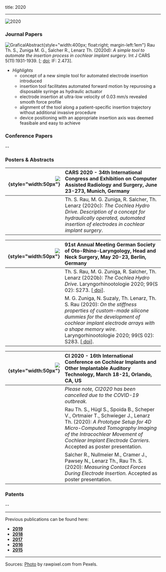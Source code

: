title: 2020
- - -
![2020](BannerPaper2020.jpg)

### Journal Papers


![GraficalAbstract](Rau2020_CHD.jpg){style="width:400px; float:right; margin-left:1em"}
<span class="glyphicon glyphicon-bookmark" aria-hidden="true"></span>
Rau Th. S., Zuniga M. G., Salcher R., Lenarz Th. (2020d): _A simple tool to automate the insertion process in cochlear implant surgery_.  Int J CARS 5(11):1931-1939. \[[<span class="glyphicon glyphicon-file" aria-hidden="true"></span>](https://link.springer.com/content/pdf/10.1007/s11548-020-02243-7.pdf); [<span class="glyphicon glyphicon-link" aria-hidden="true"></span> doi](https://doi.org/10.1007/s11548-020-02243-7); IF: 2.473\]. 
 	
- *Highlights*
    - concept of a new simple tool for automated electrode insertion introduced
    - insertion tool facilitates automated forward motion by repurosing a disposable syringe as hydraulic actuator
    - electrode insertion at ultra-low velocity of 0.03 mm/s revealed smooth force profile
    - alignment of the tool along a patient-specific insertion trajectory without additional invasive procedure
    - device positioning with an appropriate insertion axis was deemed feasibale and easy to achieve


### Conference Papers

--

### Posters & Abstracts

| ![](EmptyLogo50px.jpg){style="width:50px"} | CARS 2020 - 34th International Congress and Exhibition on Computer Assisted Radiology and Surgery, June 23-273, Munich, Germany|
|-:|:------| 
| [<span class="glyphicon glyphicon-file" aria-hidden="true"></span>](Rau2020b_CARS_Poster_CHD_v01_A3.pdf) | Th. S. Rau, M. G. Zuniga, R. Salcher, Th. Lenarz (2020c): _The Cochlea Hydro Drive. Description of a concept for hydraulically operated, automated insertion of electrodes in cochlear implant surgery_. | 

| ![](EmptyLogo50px.jpg){style="width:50px"} | 91st Annual Meeting German Society of Oto-Rhino-Laryngology, Head and Neck Surgery, May 20-23, Berlin, Germany |
|-:|:------| 
|  | Th. S. Rau, M. G. Zuniga, R. Salcher, Th. Lenarz (2020b): _The Cochlea Hydro Drive_. Laryngorhinootologie 2020; 99(S 02): S273.  \[[<span class="glyphicon glyphicon-link" aria-hidden="true"></span> doi](https://www.thieme-connect.de/products/ejournals/abstract/10.1055/s-0040-1711141)\]. |
| [<span class="glyphicon glyphicon-file" aria-hidden="true"></span>](https://www.thieme-connect.de/media/lro/2020S02/supmat/10.1055s-0040-1711173_a1515.pdf) | M. G. Zuniga, N. Suzaly, Th. Lenarz, Th. S. Rau (2020): _On the stiffness properties of custom-made silicone dummies for the development of cochlear implant electrode arrays with a shape memory wire_. Laryngorhinootologie 2020; 99(S 02): S283. \[[<span class="glyphicon glyphicon-link" aria-hidden="true"></span> doi](https://www.thieme-connect.de/products/ejournals/abstract/10.1055/s-0040-1711173)\]. |


| ![](EmptyLogo50px.jpg){style="width:50px"} | CI 2020 - 16th International Conference on Cochlear Implants and Other Implantable Auditory Technology, March 18-21, Orlando, CA, US| 
|-:|:------| 
|   |  _Please note, CI2020 has been cancelled due to the COVID-19 outbreak._ | 
|  | Rau Th. S., Hügl S., Spoida B., Scheper V., Ortmaier T., Schwieger J., Lenarz Th. (2020): _A Prototype Setup for 4D Micro-Computed Tomography Imaging of the Intracochlear Movement of Cochlear Implant Electrode Carriers_. Accepted as poster presentation.|
|  | Salcher R., Nullmeier M., Cramer J., Pawsey N., Lenarz Th., Rau Th. S. (2020): _Measuring Contact Forces During Electrode Insertion._ Accepted as poster presentation. |


### Patents
--

- - -

Previous publications can be found here:

* [**2019**](v2019.html)
* [**2018**](w2018.html)
* [**2017**](x2017.html)
* [**2016**](y2016.html)
* [**2015**](z2015.html)

- - - 
Sources: [Photo](https://www.pexels.com/photo/woman-uses-black-typewriter-917476) by rawpixel.com from Pexels.
